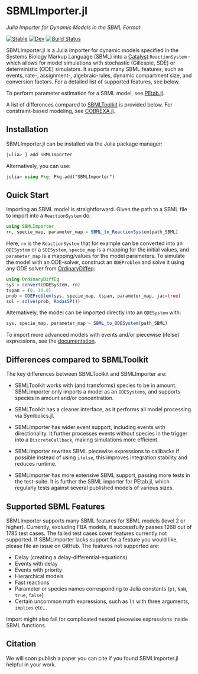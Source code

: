 # SBMLImporter.jl
*Julia Importer for Dynamic Models in the SBML Format*

[![Stable](https://img.shields.io/badge/docs-stable-blue.svg)](https://sebapersson.github.io/SBMLImporter.jl/stable/)
[![Dev](https://img.shields.io/badge/docs-dev-blue.svg)](https://sebapersson.github.io/SBMLImporter.jl/dev/)
[![Build Status](https://github.com/sebapersson/SBMLImporter.jl/actions/workflows/CI.yml/badge.svg?branch=main)](https://github.com/sebapersson/SBMLImporter.jl/actions/workflows/CI.yml?query=branch%3Amain)

SBMLImporter.jl is a Julia importer for dynamic models specified in the Systems Biology Markup Language (SBML) into a [Catalyst](https://github.com/SciML/Catalyst.jl) `ReactionSystem` - which allows for model simulations with stochastic (Gillespie, SDE) or deterministic (ODE) simulators. It supports many SBML features, such as events, rate-, assignment-, algebraic-rules, dynamic compartment size, and conversion factors. For a detailed list of supported features, see below.

To perform parameter estimation for a SBML model, see [PEtab.jl](https://github.com/sebapersson/PEtab.jl).

A list of differences compared to [SBMLToolkit](https://github.com/SciML/SBMLToolkit.jl) is provided below. For constraint-based modeling, see [COBREXA.jl](https://github.com/LCSB-BioCore/COBREXA.jl).

## Installation

SBMLImporter.jl can be installed via the Julia package manager:

```julia
julia> ] add SBMLImporter
```

Alternatively, you can use:

```julia
julia> using Pkg; Pkg.add("SBMLImporter")
```

## Quick Start

Importing an SBML model is straightforward. Given the path to a SBML file to import into a `ReactionSystem` do:

```julia
using SBMLImporter
rn, specie_map, parameter_map = SBML_to_ReactionSystem(path_SBML)
```

Here, `rn` is the `ReactionSystem` that for example can be converted into an `ODESystem` or a `SDESystem`, `specie_map` is a mapping for the initial values, and `parameter_map` is a mapping/values for the model parameters. To simulate the model with an ODE-solver, construct an `ODEProblem` and solve it using any ODE solver from [OrdinaryDiffeq](https://github.com/SciML/OrdinaryDiffEq.jl):

```julia
using OrdinaryDiffEq
sys = convert(ODESystem, rn)
tspan = (0, 10.0)
prob = ODEProblem(sys, specie_map, tspan, parameter_map, jac=true)
sol = solve(prob, Rodas5P())
```

Alternatively, the model can be imported directly into an `ODESystem` with:

```julia
sys, specie_map, parameter_map = SBML_to_ODESystem(path_SBML)
```

To import more advanced models with events and/or piecewise (ifelse) expressions, see the [documentation](https://sebapersson.github.io/SBMLImporter.jl/stable/).

## Differences compared to SBMLToolkit

The key differences between SBMLToolkit and SBMLImporter are:

* SBMLToolkit works with (and transforms) species to be in amount. SBMLImporter only imports a model as an `ODESystems`, and supports species in amount and/or concentration.

* SBMLToolkit has a cleaner interface, as it performs all model processing via Symbolics.jl.

* SBMLImporter has wider event support, including events with directionality. It further processes events without species in the trigger into a `DiscreteCallback`, making simulations more efficient.

* SBMLImporter rewrites SBML piecewise expressions to callbacks if possible instead of using `ifelse`, this improves integration stability and reduces runtime.

* SBMLImporter has more extensive SBML support, passing more tests in the test-suite. It is further the SBML importer for PEtab.jl, which regularly tests against several published models of various sizes.

## Supported SBML Features

SBMLImporter supports many SBML features for SBML models (level 2 or higher). Currently, excluding FBA models, it successfully passes 1268 out of 1785 test cases. The failed test cases cover features currently not supported. If SBMLImporter lacks support for a feature you would like, please file an issue on GitHub. The features not supported are:

* Delay (creating a delay-differential-equations)
* Events with delay
* Events with priority
* Hierarchical models
* Fast reactions
* Parameter or species names corresponding to Julia constants (`pi`, `NaN`, `true`, `false`)
* Certain uncommon math expressions, such as `lt` with three arguments, `implies` etc...

Import might also fail for complicated nested piecewise expressions inside SBML functions.

## Citation

We will soon publish a paper you can cite if you found SBMLImporter.jl helpful in your work.
